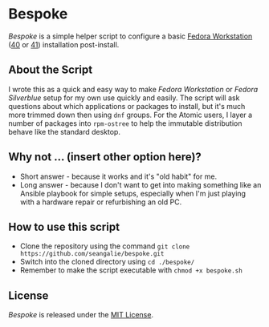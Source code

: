 # Bespoke
*Bespoke* is a simple helper script to configure a basic [Fedora Workstation](https://fedoraproject.org/workstation/) ([40](https://download.fedoraproject.org/pub/fedora/linux/releases/40/Workstation/x86_64/iso/Fedora-Workstation-Live-x86_64-40-1.14.iso) or [41](https://download.fedoraproject.org/pub/fedora/linux/releases/41/Workstation/x86_64/iso/Fedora-Workstation-Live-x86_64-41-1.4.iso)) installation post-install.

## About the Script
I wrote this as a quick and easy way to make *Fedora Workstation* or *Fedora Silverblue* setup for my own use quickly and easily.  The script will ask questions about which applications or packages to install, but it's much more trimmed down then using `dnf` groups.  For the Atomic users, I layer a number of packages into `rpm-ostree` to help the immutable distribution behave like the standard desktop.

## Why not ... (insert other option here)?
 - Short answer - because it works and it's "old habit" for me.
 - Long answer - because I don't want to get into making something like an Ansible playbook for simple setups, especially when I'm just playing with a hardware repair or refurbishing an old PC.

## How to use this script
 - Clone the repository using the command `git clone https://github.com/seangalie/bespoke.git`
 - Switch into the cloned directory using `cd ./bespoke/`
 - Remember to make the script executable with `chmod +x bespoke.sh`

## License
*Bespoke* is released under the [MIT License](https://opensource.org/licenses/MIT).